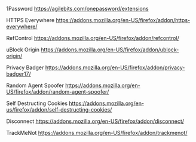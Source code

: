 1Password
https://agilebits.com/onepassword/extensions

HTTPS Everywhere
https://addons.mozilla.org/en-US/firefox/addon/https-everywhere/

RefControl
https://addons.mozilla.org/en-US/firefox/addon/refcontrol/

uBlock Origin
https://addons.mozilla.org/en-US/firefox/addon/ublock-origin/

Privacy Badger
https://addons.mozilla.org/en-US/firefox/addon/privacy-badger17/

Random Agent Spoofer
https://addons.mozilla.org/en-US/firefox/addon/random-agent-spoofer/

Self Destructing Cookies
https://addons.mozilla.org/en-us/firefox/addon/self-destructing-cookies/

Disconnect
https://addons.mozilla.org/en-US/firefox/addon/disconnect/

TrackMeNot
https://addons.mozilla.org/en-US/firefox/addon/trackmenot/
